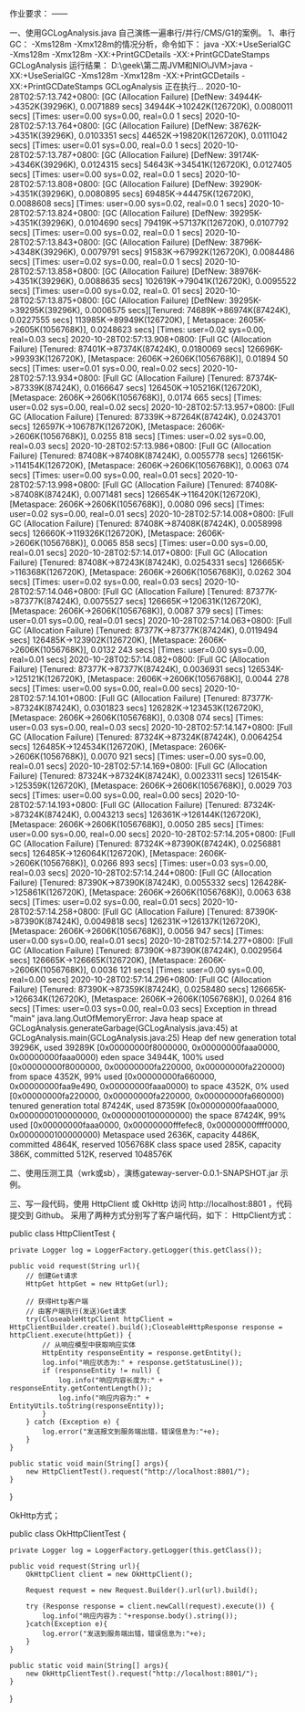 作业要求：
——

一、使用GCLogAnalysis.java 自己演练一遍串行/并行/CMS/G1的案例。
1、串行GC：
-Xms128m -Xmx128m的情况分析，命令如下：
java -XX:+UseSerialGC -Xms128m -Xmx128m -XX:+PrintGCDetails -XX:+PrintGCDateStamps  GCLogAnalysis
运行结果：
D:\geek\第二周JVM和NIO\JVM>java -XX:+UseSerialGC -Xms128m -Xmx128m -XX:+PrintGCDetails -XX:+PrintGCDateStamps  GCLogAnalysis
正在执行...
2020-10-28T02:57:13.742+0800: [GC (Allocation Failure) [DefNew: 34944K->4352K(39296K), 0.0071889 secs] 34944K->10242K(126720K), 0.0080011 secs] [Times: user=0.00 sys=0.00, real=0.0
1 secs]
2020-10-28T02:57:13.764+0800: [GC (Allocation Failure) [DefNew: 38762K->4351K(39296K), 0.0103351 secs] 44652K->19820K(126720K), 0.0111042 secs] [Times: user=0.01 sys=0.00, real=0.0
1 secs]
2020-10-28T02:57:13.787+0800: [GC (Allocation Failure) [DefNew: 39174K->4346K(39296K), 0.0124315 secs] 54643K->34541K(126720K), 0.0127405 secs] [Times: user=0.00 sys=0.02, real=0.0
1 secs]
2020-10-28T02:57:13.808+0800: [GC (Allocation Failure) [DefNew: 39290K->4351K(39296K), 0.0080895 secs] 69485K->44475K(126720K), 0.0088608 secs] [Times: user=0.00 sys=0.02, real=0.0
1 secs]
2020-10-28T02:57:13.824+0800: [GC (Allocation Failure) [DefNew: 39295K->4351K(39296K), 0.0104690 secs] 79419K->57137K(126720K), 0.0107792 secs] [Times: user=0.00 sys=0.02, real=0.0
1 secs]
2020-10-28T02:57:13.843+0800: [GC (Allocation Failure) [DefNew: 38796K->4348K(39296K), 0.0079791 secs] 91583K->67992K(126720K), 0.0084486 secs] [Times: user=0.02 sys=0.00, real=0.0
1 secs]
2020-10-28T02:57:13.858+0800: [GC (Allocation Failure) [DefNew: 38976K->4351K(39296K), 0.0088635 secs] 102619K->79041K(126720K), 0.0095522 secs] [Times: user=0.00 sys=0.02, real=0.
01 secs]
2020-10-28T02:57:13.875+0800: [GC (Allocation Failure) [DefNew: 39295K->39295K(39296K), 0.0006575 secs][Tenured: 74689K->86974K(87424K), 0.0227555 secs] 113985K->89949K(126720K), [
Metaspace: 2605K->2605K(1056768K)], 0.0248623 secs] [Times: user=0.02 sys=0.00, real=0.03 secs]
2020-10-28T02:57:13.908+0800: [Full GC (Allocation Failure) [Tenured: 87401K->87374K(87424K), 0.0180069 secs] 126696K->99393K(126720K), [Metaspace: 2606K->2606K(1056768K)], 0.01894
50 secs] [Times: user=0.01 sys=0.00, real=0.02 secs]
2020-10-28T02:57:13.934+0800: [Full GC (Allocation Failure) [Tenured: 87374K->87339K(87424K), 0.0166647 secs] 126450K->105216K(126720K), [Metaspace: 2606K->2606K(1056768K)], 0.0174
665 secs] [Times: user=0.02 sys=0.00, real=0.02 secs]
2020-10-28T02:57:13.957+0800: [Full GC (Allocation Failure) [Tenured: 87339K->87264K(87424K), 0.0243701 secs] 126597K->106787K(126720K), [Metaspace: 2606K->2606K(1056768K)], 0.0255
818 secs] [Times: user=0.02 sys=0.00, real=0.03 secs]
2020-10-28T02:57:13.986+0800: [Full GC (Allocation Failure) [Tenured: 87408K->87408K(87424K), 0.0055778 secs] 126615K->114154K(126720K), [Metaspace: 2606K->2606K(1056768K)], 0.0063
074 secs] [Times: user=0.00 sys=0.00, real=0.01 secs]
2020-10-28T02:57:13.998+0800: [Full GC (Allocation Failure) [Tenured: 87408K->87408K(87424K), 0.0071481 secs] 126654K->116420K(126720K), [Metaspace: 2606K->2606K(1056768K)], 0.0080
096 secs] [Times: user=0.02 sys=0.00, real=0.01 secs]
2020-10-28T02:57:14.008+0800: [Full GC (Allocation Failure) [Tenured: 87408K->87408K(87424K), 0.0058998 secs] 126660K->119326K(126720K), [Metaspace: 2606K->2606K(1056768K)], 0.0065
858 secs] [Times: user=0.00 sys=0.00, real=0.01 secs]
2020-10-28T02:57:14.017+0800: [Full GC (Allocation Failure) [Tenured: 87408K->87243K(87424K), 0.0254331 secs] 126665K->116368K(126720K), [Metaspace: 2606K->2606K(1056768K)], 0.0262
304 secs] [Times: user=0.02 sys=0.00, real=0.03 secs]
2020-10-28T02:57:14.046+0800: [Full GC (Allocation Failure) [Tenured: 87377K->87377K(87424K), 0.0075527 secs] 126665K->120631K(126720K), [Metaspace: 2606K->2606K(1056768K)], 0.0087
379 secs] [Times: user=0.01 sys=0.00, real=0.01 secs]
2020-10-28T02:57:14.063+0800: [Full GC (Allocation Failure) [Tenured: 87377K->87377K(87424K), 0.0119494 secs] 126485K->123902K(126720K), [Metaspace: 2606K->2606K(1056768K)], 0.0132
243 secs] [Times: user=0.00 sys=0.00, real=0.01 secs]
2020-10-28T02:57:14.082+0800: [Full GC (Allocation Failure) [Tenured: 87377K->87377K(87424K), 0.0036931 secs] 126534K->125121K(126720K), [Metaspace: 2606K->2606K(1056768K)], 0.0044
278 secs] [Times: user=0.00 sys=0.00, real=0.00 secs]
2020-10-28T02:57:14.101+0800: [Full GC (Allocation Failure) [Tenured: 87377K->87324K(87424K), 0.0301823 secs] 126282K->123453K(126720K), [Metaspace: 2606K->2606K(1056768K)], 0.0308
074 secs] [Times: user=0.03 sys=0.00, real=0.03 secs]
2020-10-28T02:57:14.147+0800: [Full GC (Allocation Failure) [Tenured: 87324K->87324K(87424K), 0.0064254 secs] 126485K->124534K(126720K), [Metaspace: 2606K->2606K(1056768K)], 0.0070
921 secs] [Times: user=0.00 sys=0.00, real=0.01 secs]
2020-10-28T02:57:14.169+0800: [Full GC (Allocation Failure) [Tenured: 87324K->87324K(87424K), 0.0023311 secs] 126154K->125359K(126720K), [Metaspace: 2606K->2606K(1056768K)], 0.0029
703 secs] [Times: user=0.00 sys=0.00, real=0.00 secs]
2020-10-28T02:57:14.193+0800: [Full GC (Allocation Failure) [Tenured: 87324K->87324K(87424K), 0.0043213 secs] 126361K->126144K(126720K), [Metaspace: 2606K->2606K(1056768K)], 0.0050
285 secs] [Times: user=0.00 sys=0.00, real=0.00 secs]
2020-10-28T02:57:14.205+0800: [Full GC (Allocation Failure) [Tenured: 87324K->87390K(87424K), 0.0256881 secs] 126485K->126064K(126720K), [Metaspace: 2606K->2606K(1056768K)], 0.0266
893 secs] [Times: user=0.03 sys=0.00, real=0.03 secs]
2020-10-28T02:57:14.244+0800: [Full GC (Allocation Failure) [Tenured: 87390K->87390K(87424K), 0.0055332 secs] 126428K->125861K(126720K), [Metaspace: 2606K->2606K(1056768K)], 0.0063
638 secs] [Times: user=0.02 sys=0.00, real=0.01 secs]
2020-10-28T02:57:14.258+0800: [Full GC (Allocation Failure) [Tenured: 87390K->87390K(87424K), 0.0049818 secs] 126231K->126137K(126720K), [Metaspace: 2606K->2606K(1056768K)], 0.0056
947 secs] [Times: user=0.00 sys=0.00, real=0.01 secs]
2020-10-28T02:57:14.277+0800: [Full GC (Allocation Failure) [Tenured: 87390K->87390K(87424K), 0.0029564 secs] 126665K->126665K(126720K), [Metaspace: 2606K->2606K(1056768K)], 0.0036
121 secs] [Times: user=0.00 sys=0.00, real=0.00 secs]
2020-10-28T02:57:14.296+0800: [Full GC (Allocation Failure) [Tenured: 87390K->87359K(87424K), 0.0258480 secs] 126665K->126634K(126720K), [Metaspace: 2606K->2606K(1056768K)], 0.0264
816 secs] [Times: user=0.03 sys=0.00, real=0.03 secs]
Exception in thread "main" java.lang.OutOfMemoryError: Java heap space
        at GCLogAnalysis.generateGarbage(GCLogAnalysis.java:45)
        at GCLogAnalysis.main(GCLogAnalysis.java:25)
Heap
 def new generation   total 39296K, used 39289K [0x00000000f8000000, 0x00000000faaa0000, 0x00000000faaa0000)
  eden space 34944K, 100% used [0x00000000f8000000, 0x00000000fa220000, 0x00000000fa220000)
  from space 4352K,  99% used [0x00000000fa660000, 0x00000000faa9e490, 0x00000000faaa0000)
  to   space 4352K,   0% used [0x00000000fa220000, 0x00000000fa220000, 0x00000000fa660000)
 tenured generation   total 87424K, used 87359K [0x00000000faaa0000, 0x0000000100000000, 0x0000000100000000)
   the space 87424K,  99% used [0x00000000faaa0000, 0x00000000fffefec8, 0x00000000ffff0000, 0x0000000100000000)
 Metaspace       used 2636K, capacity 4486K, committed 4864K, reserved 1056768K
  class space    used 285K, capacity 386K, committed 512K, reserved 1048576K



二、使用压测工具（wrk或sb），演练gateway-server-0.0.1-SNAPSHOT.jar 示例。


三、写一段代码，使用 HttpClient 或 OkHttp 访问 http://localhost:8801 ，代码提交到 Github。
采用了两种方式分别写了客户端代码，如下：
HttpClient方式：


public class HttpClientTest {

    private Logger log = LoggerFactory.getLogger(this.getClass());

    public void request(String url){
        // 创建Get请求
        HttpGet httpGet = new HttpGet(url);

        // 获得Http客户端
        // 由客户端执行(发送)Get请求
        try(CloseableHttpClient httpClient = HttpClientBuilder.create().build();CloseableHttpResponse response = httpClient.execute(httpGet)) {
            // 从响应模型中获取响应实体
            HttpEntity responseEntity = response.getEntity();
            log.info("响应状态为:" + response.getStatusLine());
            if (responseEntity != null) {
                log.info("响应内容长度为:" + responseEntity.getContentLength());
                log.info("响应内容为:" + EntityUtils.toString(responseEntity));
            }
        } catch (Exception e) {
            log.error("发送报文到服务端出错，错误信息为:"+e);
        }
    }

    public static void main(String[] args){
        new HttpClientTest().request("http://localhost:8801/");
    }
}


OkHttp方式；

public class OkHttpClientTest {

    private Logger log = LoggerFactory.getLogger(this.getClass());

    public void request(String url){
        OkHttpClient client = new OkHttpClient();

        Request request = new Request.Builder().url(url).build();

        try (Response response = client.newCall(request).execute()) {
            log.info("响应内容为："+response.body().string());
        }catch(Exception e){
            log.error("发送到服务端出错，错误信息为:"+e);
        }
    }

    public static void main(String[] args){
        new OkHttpClientTest().request("http://localhost:8801/");
    }
}

